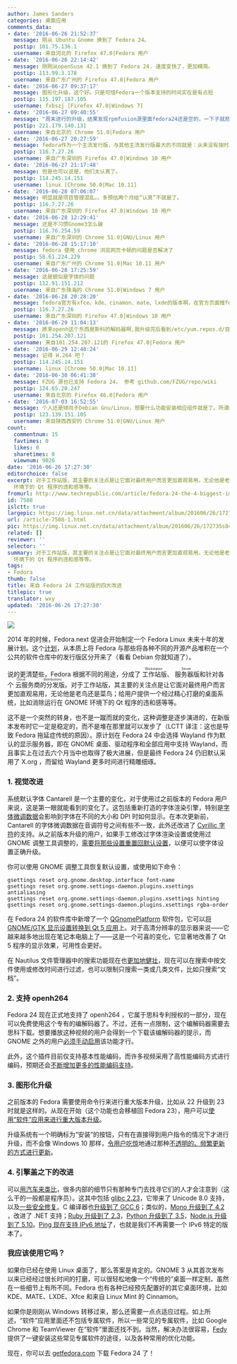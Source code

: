 ```yaml
---
author: James Sanders
categories: 桌面应用
comments_data:
- date: '2016-06-26 21:52:37'
  message: 刚从 Ubuntu Gnome 换到了 Fedora 24。
  postip: 101.75.136.1
  username: 来自河北的 Firefox 47.0|Fedora 用户
- date: '2016-06-26 22:14:42'
  message: 刚刚从openSuse 42.1 换到了 Fedora 24. 速度变快了，更加精简。
  postip: 113.99.3.178
  username: 来自广东广州的 Firefox 47.0|Fedora 用户
- date: '2016-06-27 09:37:17'
  message: 图形化升级，这个好。只是可惜Fedora一个版本支持的时间实在是有点短
  postip: 115.197.187.105
  username: fxbszj [Firefox 47.0|Windows 7]
- date: '2016-06-27 09:40:55'
  message: "周末进行的升级，结果发现rpmfusion源里面fedora24还是空的，一下子就悲剧了，等了两天才有包；<br />\r\n不过是感觉比23要快一些"
  postip: 221.179.140.131
  username: 来自北京的 Chrome 51.0|Fedora 用户
- date: '2016-06-27 20:27:59'
  message: fedora作为一个主流发行版，与其他主流发行版最大的不同就是：从来没有按时发布过！
  postip: 116.7.27.26
  username: 来自广东深圳的 Firefox 47.0|Windows 10 用户
- date: '2016-06-27 21:17:48'
  message: 但是也可以说是，他们太认真了。
  postip: 114.245.14.151
  username: linux [Chrome 50.0|Mac 10.11]
- date: '2016-06-28 07:06:07'
  message: 明显就是项目管理混乱。。多预估两个月给“认真”不就是了。
  postip: 116.7.27.26
  username: 来自广东深圳的 Firefox 47.0|Windows 10 用户
- date: '2016-06-28 12:29:41'
  message: 还是不习惯Gnome3怎么破
  postip: 116.76.254.59
  username: 来自广东深圳的 Chrome 51.0|GNU/Linux 用户
- date: '2016-06-28 15:17:10'
  message: fedora 使用 chrome 浏览网页卡顿的问题是否解决了
  postip: 58.61.224.229
  username: 来自广东广州的 Chrome 51.0|Mac 10.11 用户
- date: '2016-06-28 17:25:59'
  message: 这是貌似是字体的问题
  postip: 112.91.151.212
  username: 来自广东珠海的 Chrome 51.0|Windows 7 用户
- date: '2016-06-28 20:28:20'
  message: fedora官方有xfce、kde、cinamon、mate、lxde的版本啊，在官方页面搜fedora定制版
  postip: 116.7.27.26
  username: 来自广东深圳的 Firefox 47.0|Windows 10 用户
- date: '2016-06-29 11:04:13'
  message: 原来openh这个东西是斯科的解码器啊,我升级完后看到/etc/yum.repos.d/目录下的 openh这个目录还困惑呢.
  postip: 101.254.207.121
  username: 来自101.254.207.121的 Firefox 47.0|Fedora 用户
- date: '2016-06-29 12:48:24'
  message: 记得 H.264 吧？
  postip: 114.245.14.151
  username: linux [Chrome 50.0|Mac 10.11]
- date: '2016-06-30 06:41:38'
  message: FZUG 源也已支持 Fedora 24， 参考 github.com/FZUG/repo/wiki
  postip: 124.65.20.247
  username: 来自北京的 Firefox 46.0|Fedora 用户
- date: '2016-07-03 16:52:55'
  message: 个人还是倾向于Debian Gnu/Linux，想要什么功能安装相应组件就是了。所谓的服务器桌面也是个噱头，哪有那么严格的区分。用起来才是最好的！！！
  postip: 123.139.151.105
  username: 来自陕西西安的 Chrome 51.0|GNU/Linux 用户
count:
  commentnum: 15
  favtimes: 0
  likes: 0
  sharetimes: 0
  viewnum: 9026
date: '2016-06-26 17:27:30'
editorchoice: false
excerpt: 对于工作站版，其主要的关注点是让它面对最终用户而言更加直观易用，无论他是老鸟还是菜鸟；给用户提供一个经过精心打磨的桌面系统，比如消除运行在 GNOME
  环境下的 Qt 程序的违和感等等。
fromurl: http://www.techrepublic.com/article/fedora-24-the-4-biggest-improvements-from-the-latest-workstation-release
id: 7508
islctt: true
largepic: https://img.linux.net.cn/data/attachment/album/201606/26/172735s04x7jajpqjypm8x.jpg
url: /article-7508-1.html
pic: https://img.linux.net.cn/data/attachment/album/201606/26/172735s04x7jajpqjypm8x.jpg.thumb.jpg
related: []
reviewer: ''
selector: ''
summary: 对于工作站版，其主要的关注点是让它面对最终用户而言更加直观易用，无论他是老鸟还是菜鸟；给用户提供一个经过精心打磨的桌面系统，比如消除运行在 GNOME
  环境下的 Qt 程序的违和感等等。
tags:
- Fedora
thumb: false
title: 来自 Fedora 24 工作站版的四大改进
titlepic: true
translator: wxy
updated: '2016-06-26 17:27:30'
---
```


![](https://img.linux.net.cn/data/attachment/album/201606/26/172735s04x7jajpqjypm8x.jpg) 


2014 年的时候，Fedora.next 促进会开始制定一个 Fedora Linux 未来十年的发展计划。这个[计划](https://fedoramagazine.org/fedora-present-and-future-a-fedora-next-2014-update-part-i-why/)，从本质上将 Fedora 与那些将各种不同的开源产品堆积在一个公共的软件仓库中的发行版区分开来了（看看 Debian 你就知道了）。


说的更清楚些，Fedora 根据不同的用途，分成了<ruby> 工作站版 <rp>  （ </rp> <rt>  Workstation </rt> <rp>  ） </rp></ruby>、<ruby> 服务器版 <rp>  （ </rp> <rt>  Server </rt> <rp>  ） </rp></ruby>和针对各个<ruby> 云服务商的分发版 <rp>  （ </rp> <rt>  Cloud distributions </rt> <rp>  ） </rp></ruby>。对于工作站版，其主要的关注点是让它面对最终用户而言更加直观易用，无论他是老鸟还是菜鸟；给用户提供一个经过精心打磨的桌面系统，比如消除运行在 GNOME 环境下的 Qt 程序的违和感等等。 


这不是一个突然的转身，也不是一蹴而就的变化，这种调整是逐步演进的，在新版本发布时它一定是稳定的，而不是堆在那里就可以发步了（LCTT 译注：这也是导致 Fedora 拖延症传统的原因）。原计划在 Fedora 24 中会选择 Wayland 作为默认的显示服务器，即在 GNOME 桌面、驱动程序和全部应用中支持 Wayland，而且事实上在过去六个月当中也取得了极大进展，但是最终 Fedora 24 仍旧默认采用了 X.org ，而留给 Wayland 更多时间进行精雕细琢。


### 1. 视觉改进


系统默认字体 Cantarell 是一个主要的变化，对于使用过之前版本的 Fedora 用户来说，这是第一眼就能看到的变化了。这包括重新打造的字体渲染引擎，特别是[字体微调数据](https://en.wikipedia.org/wiki/Font_hinting)会影响到字体在不同的大小和 DPI 时如何显示。在本次更新前，Cantarell 的字体微调数据在音调符号之间有些不一致，此外还改进了 [Cyrillic 字符](https://en.wikipedia.org/wiki/Cyrillic_script)的支持。从之前版本升级的用户，如果手工修改过字体渲染设置或使用过 GNOME 调整工具调整的，[需要将那些设置重置回默认设置](https://fedoramagazine.org/font-improvements-fedora-24-workstation/)，以便可以使字体设置正确升级。


你可以使用 GNOME 调整工具恢复默认设置，或使用如下命令：



```
gsettings reset org.gnome.desktop.interface font-name
gsettings reset org.gnome.settings-daemon.plugins.xsettings antialiasing
gsettings reset org.gnome.settings-daemon.plugins.xsettings hinting
gsettings reset org.gnome.settings-daemon.plugins.xsettings rgba-order
```

在 Fedora 24 的软件库中新增了一个 [QGnomePlatform](https://github.com/MartinBriza/QGnomePlatform) 软件包，它可以[将 GNOME/GTK 显示设置转换到 Qt 5 应用](https://fedoraproject.org/wiki/Changes/QGnomePlatform)上。对于高清分辨率的显示器来说——它越来越多地出现在笔记本电脑上了——这是一个可喜的变化，它显著地改善了 Qt 5 程序的显示效果，可用性会更好。


在 Nautilus 文件管理器中的搜索功能现在也[更加地健壮](https://csorianognome.wordpress.com/2016/02/08/nautilus-3-20-and-looking-forward/)，现在可以在搜索中按文件使用或修改时间进行过滤，也可以限制只搜索一类或几类文件，比如只搜索“文档”。


### 2. 支持 openh264


Fedora 24 现在正式地支持了 openh264 ，它属于思科专利授权的一部分，现在可以免费使用这个专有的编解码器了。不过，还有一点限制，这个编解码器需要去思科下载。想要播放这种视频的用户会得到一个下载该编解码器的提示，而 GNOME 之外的用户[必须手动启用](https://ausil.us/wordpress/?p=126)该功能才行。


此外，这个插件目前仅支持基本性能编码，而许多视频采用了高性能编码方式进行编码，预期还会[不断增加更多的性能编码支持](https://blogs.gnome.org/uraeus/2016/05/12/h264-in-fedora-workstation/)。


### 3. 图形化升级


之前版本的 Fedora 需要使用命令行来进行重大版本升级，比如从 22 升级到 23 时就是这样的。从现在开始（这个功能也会移植回 Fedora 23），用户可以[使用“软件”应用来进行重大版本升级](https://fedoramagazine.org/fedora-24-feature-graphical-upgrades/)。


升级系统有一个明确标为“安装”的按钮，只有在直接得到用户指令的情况下才进行升级，而不会像 Windows 10 那样，[令用户吃惊](https://www.theguardian.com/technology/2016/may/04/windows-10-updates-ruining-pro-gaming-streams)地通过那种[不透明的、频繁更新的方式进行更新](https://fedoramagazine.org/fedora-24-feature-graphical-upgrades/)。


### 4. 引擎盖之下的改进


可以[用汽车来类比](https://en.wikipedia.org/wiki/Car_analogy)，很多内部的细节只有那种专门去找寻它们的人才会注意到（这么干的一般都是程序员）。这其中包括 [glibc 2.23](https://fedoraproject.org/wiki/Changes/GLIBC223)，它带来了 Unicode 8.0 支持，以及[一些安全修复](https://sourceware.org/git/?p=glibc.git;a=blob;f=NEWS;hb=HEAD)。C 编译器也[升级到了 GCC 6](https://gcc.gnu.org/gcc-6/changes.html)；类似的，[Mono 升级到了 4.2](https://fedoraproject.org/wiki/Changes/Mono4.2) ，改进了 .NET 支持；[Ruby 升级到了 2.3](https://fedoraproject.org/wiki/Changes/Ruby_2.3)，[Python 升级到了 3.5](https://fedoraproject.org/wiki/Changes/python3.5)，[Node.js 升级到了 5.10](https://fedoraproject.org/wiki/Changes/NodeJS5x)。[Ping 现在支持 IPv6 地址](https://fedoraproject.org/wiki/Changes/PingIpv6)了，也就是我们不再需要一个 IPv6 特定的版本了。


### 我应该使用它吗？


如果你已经在使用 Linux 桌面了，那么答案是肯定的。GNOME 3 从其首次发布以来已经经过很长时间的打磨，可以很轻松地像一个“传统的”桌面一样定制，虽然在一些细节上有所不同。Fedora 也有各种已经预先配置好的其它桌面环境，比如 KDE、MATE、LXDE、Xfce 和来自 Linux Mint 的 Cinnamon。


如果你是刚刚从 Windows 转移过来，那么还需要一点点适应过程。如上所述，“软件”应用里面还不包括专属软件，所以一些常见的专属软件，比如 Google Chrome 和 TeamViewer 在“软件”里面还找不到。当然，解决办法很容易，[Fedy](http://folkswithhats.org/) 提供了一键安装这些常见专属软件的途径，以及各种常用的优化功能。


现在，你可以去 [getfedora.com](https://getfedora.org/) 下载 Fedora 24 了！
